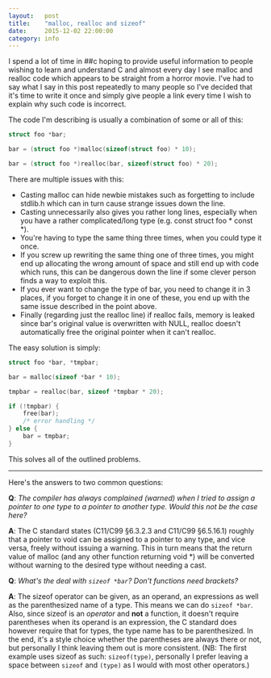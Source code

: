 ```yaml
---
layout:   post
title:    "malloc, realloc and sizeof"
date:     2015-12-02 22:00:00
category: info
---
```

I spend a lot of time in ##c hoping to provide useful information to people
wishing to learn and understand C and almost every day I see malloc and realloc
code which appears to be straight from a horror movie. I've had to say what I
say in this post repeatedly to many people so I've decided that it's time to
write it once and simply give people a link every time I wish to explain why
such code is incorrect.

The code I'm describing is usually a combination of some or all of this:

~~~ c
struct foo *bar;

bar = (struct foo *)malloc(sizeof(struct foo) * 10);

bar = (struct foo *)realloc(bar, sizeof(struct foo) * 20);
~~~

There are multiple issues with this:

 - Casting malloc can hide newbie mistakes such as forgetting to include
   stdlib.h which can in turn cause strange issues down the line.
 - Casting unnecessarily also gives you rather long lines, especially when you
   have a rather complicated/long type (e.g. const struct foo * const *).
 - You're having to type the same thing three times, when you could type it
   once.
 - If you screw up rewriting the same thing one of three times, you might end
   up allocating the wrong amount of space and still end up with code which
   runs, this can be dangerous down the line if some clever person finds a way
   to exploit this.
 - If you ever want to change the type of bar, you need to change it in 3
   places, if you forget to change it in one of these, you end up with the same
   issue described in the point above.
 - Finally (regarding just the realloc line) if realloc fails, memory is leaked
   since bar's original value is overwritten with NULL, realloc doesn't
   automatically free the original pointer when it can't realloc.

The easy solution is simply:

~~~ c
struct foo *bar, *tmpbar;

bar = malloc(sizeof *bar * 10);

tmpbar = realloc(bar, sizeof *tmpbar * 20);

if (!tmpbar) {
	free(bar);
	/* error handling */
} else {
	bar = tmpbar;
}
~~~

This solves all of the outlined problems.

-----------------------

Here's the answers to two common questions:

**Q**: _The compiler has always complained (warned) when I tried to assign a
pointer to one type to a pointer to another type. Would this not be the case
here?_

**A**: The C standard states (C11/C99 §6.3.2.3 and C11/C99 §6.5.16.1) roughly
that a pointer to void can be assigned to a pointer to any type, and vice
versa, freely without issuing a warning. This in turn means that the return
value of malloc (and any other function returning void \*) will be converted
without warning to the desired type without needing a cast.

**Q**: _What's the deal with `sizeof *bar`? Don't functions need
brackets?_


**A**: The sizeof operator can be given, as an operand, an expressions as well
as the parenthesized name of a type. This means we can do `sizeof *bar`. Also,
since sizeof is an _operator_ and **not** a function, it doesn't require
parentheses when its operand is an expression, the C standard does however
require that for types, the type name has to be parenthesized.  In the end,
it's a style choice whether the parentheses are always there or not, but
personally I think leaving them out is more consistent. (NB: The first example
uses sizeof as such: `sizeof(type)`, personally I prefer leaving a space
between `sizeof` and `(type)` as I would with most other operators.)
